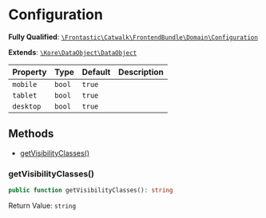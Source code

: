 #  Configuration

**Fully Qualified**: [`\Frontastic\Catwalk\FrontendBundle\Domain\Configuration`](../../../../src/php/FrontendBundle/Domain/Configuration.php)

**Extends**: [`\Kore\DataObject\DataObject`](https://github.com/kore/DataObject)

Property|Type|Default|Description
--------|----|-------|-----------
`mobile`|`bool`|`true`|
`tablet`|`bool`|`true`|
`desktop`|`bool`|`true`|

## Methods

* [getVisibilityClasses()](#getvisibilityclasses)

### getVisibilityClasses()

```php
public function getVisibilityClasses(): string
```

Return Value: `string`


